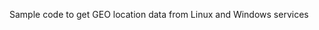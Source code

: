 Sample code to get GEO location data from Linux and Windows services

<!---
spictera/spictera is a ✨ special ✨ repository because its `README.md` (this file) appears on your GitHub profile.
You can click the Preview link to take a look at your changes.
--->
